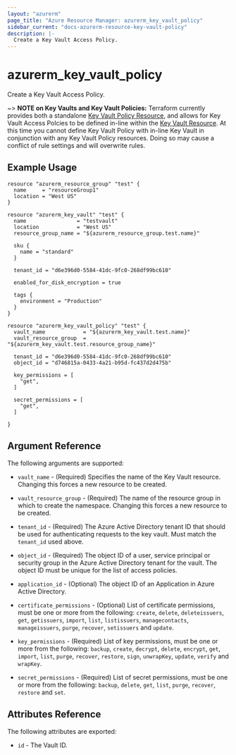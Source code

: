 ```yaml
---
layout: "azurerm"
page_title: "Azure Resource Manager: azurerm_key_vault_policy"
sidebar_current: "docs-azurerm-resource-key-vault-policy"
description: |-
  Create a Key Vault Access Policy.
---
```


# azurerm\_key\_vault\_policy

Create a Key Vault Access Policy.

~> **NOTE on Key Vaults and Key Vault Policies:** Terraform currently
provides both a standalone [Key Vault Policy Resource](key_vault_policy.html), and allows for Key Vault Access Polcies to be defined in-line within the [Key Vault Resource](key_vault.html).
At this time you cannot define Key Vault Policy with in-line Key Vault in conjunction with any Key Vault Policy resources. Doing so may cause a conflict of rule settings and will overwrite rules.


## Example Usage

```hcl
resource "azurerm_resource_group" "test" {
  name     = "resourceGroup1"
  location = "West US"
}

resource "azurerm_key_vault" "test" {
  name                = "testvault"
  location            = "West US"
  resource_group_name = "${azurerm_resource_group.test.name}"

  sku {
    name = "standard"
  }

  tenant_id = "d6e396d0-5584-41dc-9fc0-268df99bc610"

  enabled_for_disk_encryption = true

  tags {
    environment = "Production"
  }
}

resource "azurerm_key_vault_policy" "test" {
  vault_name            = "${azurerm_key_vault.test.name}"
  vault_resource_group  = "${azurerm_key_vault.test.resource_group_name}"
  
  tenant_id = "d6e396d0-5584-41dc-9fc0-268df99bc610"
  object_id = "d746815a-0433-4a21-b95d-fc437d2d475b"

  key_permissions = [
    "get",
  ]

  secret_permissions = [
    "get",
  ]

}

```

## Argument Reference

The following arguments are supported:

* `vault_name` - (Required) Specifies the name of the Key Vault resource. Changing this
    forces a new resource to be created.

* `vault_resource_group` - (Required) The name of the resource group in which to
    create the namespace. Changing this forces a new resource to be created.

* `tenant_id` - (Required) The Azure Active Directory tenant ID that should be used
    for authenticating requests to the key vault. Must match the `tenant_id` used
    above.

* `object_id` - (Required) The object ID of a user, service principal or security
    group in the Azure Active Directory tenant for the vault. The object ID must
    be unique for the list of access policies.

* `application_id` - (Optional) The object ID of an Application in Azure Active Directory.

* `certificate_permissions` - (Optional) List of certificate permissions, must be one or more from
    the following: `create`, `delete`, `deleteissuers`, `get`, `getissuers`, `import`, `list`, `listissuers`, `managecontacts`, `manageissuers`, `purge`, `recover`, `setissuers` and `update`.

* `key_permissions` - (Required) List of key permissions, must be one or more from
    the following: `backup`, `create`, `decrypt`, `delete`, `encrypt`, `get`, `import`, `list`, `purge`, `recover`, `restore`, `sign`, `unwrapKey`, `update`, `verify` and `wrapKey`.

* `secret_permissions` - (Required) List of secret permissions, must be one or more
    from the following: `backup`, `delete`, `get`, `list`, `purge`, `recover`, `restore` and `set`.

## Attributes Reference

The following attributes are exported:

* `id` - The Vault ID.
